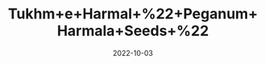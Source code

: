 ---
title: 'Tukhm+e+Harmal+%22+Peganum+Harmala+Seeds+%22'
date: '2022-10-03' 
metatag: '' 
inventory: '0' 
draft: false 
# meta description 
shortDescripton: 'The+Harmal+is%ef%bf%bdeffective+in+relieving+remittent+and+chronic+fevers.+It+is+also+useful+in+relieving+chronic+malaria.%ef%bf%bd'
description: 'Seed'
longdescription: ''
featured: True
# product Price
price: '30.0'
# Product Short Description
shortDescription: 'The+Harmal+is%ef%bf%bdeffective+in+relieving+remittent+and+chronic+fevers.+It+is+also+useful+in+relieving+chronic+malaria.%ef%bf%bd'
productID: 'E5594861-3326-ED11-9968-005056B3A416'
type: 'products'
category: 'Seed' 
thumnailproduct: 'https://eraconnect.blob.core.windows.net/product-images/aminsaddiquidawakhana/E5594861-3326-ED11-9968-005056B3A416.webp' 
images:
  - image: 'https://eraconnect.blob.core.windows.net/product-images/aminsaddiquidawakhana/E5594861-3326-ED11-9968-005056B3A416.webp'  
Variants:
---